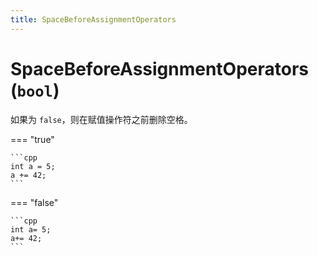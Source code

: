 ```yaml
---
title: SpaceBeforeAssignmentOperators
---
```


# SpaceBeforeAssignmentOperators (`bool`)

如果为 `false`，则在赋值操作符之前删除空格。

=== "true"

    ```cpp
    int a = 5;
    a += 42;
    ```

=== "false"

    ```cpp
    int a= 5;
    a+= 42;
    ```
